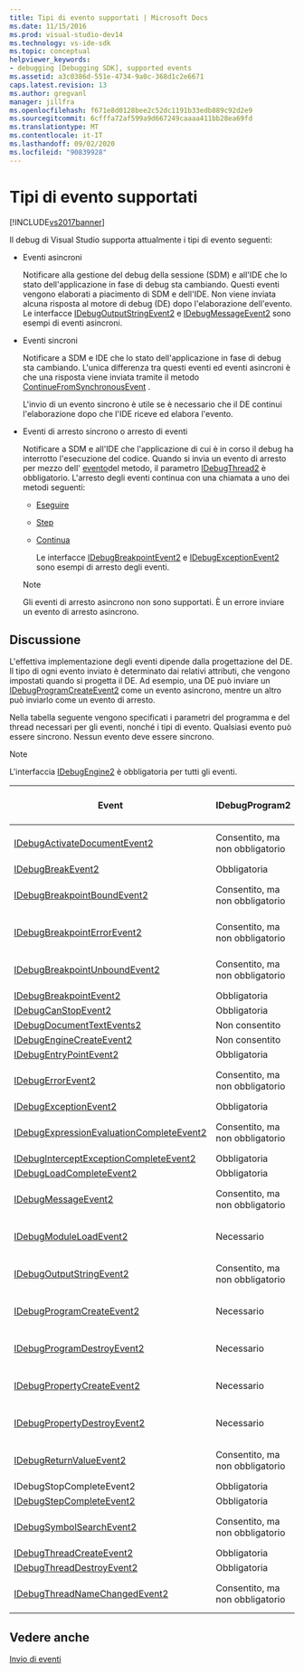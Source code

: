 ```yaml
---
title: Tipi di evento supportati | Microsoft Docs
ms.date: 11/15/2016
ms.prod: visual-studio-dev14
ms.technology: vs-ide-sdk
ms.topic: conceptual
helpviewer_keywords:
- debugging [Debugging SDK], supported events
ms.assetid: a3c0386d-551e-4734-9a0c-368d1c2e6671
caps.latest.revision: 13
ms.author: gregvanl
manager: jillfra
ms.openlocfilehash: f671e8d0128bee2c52dc1191b33edb889c92d2e9
ms.sourcegitcommit: 6cfffa72af599a9d667249caaaa411bb28ea69fd
ms.translationtype: MT
ms.contentlocale: it-IT
ms.lasthandoff: 09/02/2020
ms.locfileid: "90839928"
---
```

# <a name="supported-event-types"></a>Tipi di evento supportati
[!INCLUDE[vs2017banner](../../includes/vs2017banner.md)]

Il debug di Visual Studio supporta attualmente i tipi di evento seguenti:  
  
- Eventi asincroni  
  
   Notificare alla gestione del debug della sessione (SDM) e all'IDE che lo stato dell'applicazione in fase di debug sta cambiando. Questi eventi vengono elaborati a piacimento di SDM e dell'IDE. Non viene inviata alcuna risposta al motore di debug (DE) dopo l'elaborazione dell'evento. Le interfacce [IDebugOutputStringEvent2](../../extensibility/debugger/reference/idebugoutputstringevent2.md) e [IDebugMessageEvent2](../../extensibility/debugger/reference/idebugmessageevent2.md) sono esempi di eventi asincroni.  
  
- Eventi sincroni  
  
   Notificare a SDM e IDE che lo stato dell'applicazione in fase di debug sta cambiando. L'unica differenza tra questi eventi ed eventi asincroni è che una risposta viene inviata tramite il metodo [ContinueFromSynchronousEvent](../../extensibility/debugger/reference/idebugengine2-continuefromsynchronousevent.md) .  
  
   L'invio di un evento sincrono è utile se è necessario che il DE continui l'elaborazione dopo che l'IDE riceve ed elabora l'evento.  
  
- Eventi di arresto sincrono o arresto di eventi  
  
   Notificare a SDM e all'IDE che l'applicazione di cui è in corso il debug ha interrotto l'esecuzione del codice. Quando si invia un evento di arresto per mezzo dell' [evento](../../extensibility/debugger/reference/idebugeventcallback2-event.md)del metodo, il parametro [IDebugThread2](../../extensibility/debugger/reference/idebugthread2.md) è obbligatorio. L'arresto degli eventi continua con una chiamata a uno dei metodi seguenti:  
  
  - [Eseguire](../../extensibility/debugger/reference/idebugprogram2-execute.md)  
  
  - [Step](../../extensibility/debugger/reference/idebugprogram2-step.md)  
  
  - [Continua](../../extensibility/debugger/reference/idebugprogram2-continue.md)  
  
    Le interfacce [IDebugBreakpointEvent2](../../extensibility/debugger/reference/idebugbreakpointevent2.md) e [IDebugExceptionEvent2](../../extensibility/debugger/reference/idebugexceptionevent2.md) sono esempi di arresto degli eventi.  
  
  > [!NOTE]
  > Gli eventi di arresto asincrono non sono supportati. È un errore inviare un evento di arresto asincrono.  
  
## <a name="discussion"></a>Discussione  
 L'effettiva implementazione degli eventi dipende dalla progettazione del DE. Il tipo di ogni evento inviato è determinato dai relativi attributi, che vengono impostati quando si progetta il DE. Ad esempio, una DE può inviare un [IDebugProgramCreateEvent2](../../extensibility/debugger/reference/idebugprogramcreateevent2.md) come un evento asincrono, mentre un altro può inviarlo come un evento di arresto.  
  
 Nella tabella seguente vengono specificati i parametri del programma e del thread necessari per gli eventi, nonché i tipi di evento. Qualsiasi evento può essere sincrono. Nessun evento deve essere sincrono.  
  
> [!NOTE]
> L'interfaccia [IDebugEngine2](../../extensibility/debugger/reference/idebugengine2.md) è obbligatoria per tutti gli eventi.  
  
|Event|IDebugProgram2|IDebugThread2|Arresto di eventi|  
|-----------|--------------------|-------------------|---------------------|  
|[IDebugActivateDocumentEvent2](../../extensibility/debugger/reference/idebugactivatedocumentevent2.md)|Consentito, ma non obbligatorio|Consentito, ma non obbligatorio|No|  
|[IDebugBreakEvent2](../../extensibility/debugger/reference/idebugbreakevent2.md)|Obbligatoria|Obbligatoria|Sì|  
|[IDebugBreakpointBoundEvent2](../../extensibility/debugger/reference/idebugbreakpointboundevent2.md)|Consentito, ma non obbligatorio|Consentito, ma non obbligatorio|No|  
|[IDebugBreakpointErrorEvent2](../../extensibility/debugger/reference/idebugbreakpointerrorevent2.md)|Consentito, ma non obbligatorio|Consentito, ma non obbligatorio|No|  
|[IDebugBreakpointUnboundEvent2](../../extensibility/debugger/reference/idebugbreakpointunboundevent2.md)|Consentito, ma non obbligatorio|Consentito, ma non obbligatorio|No|  
|[IDebugBreakpointEvent2](../../extensibility/debugger/reference/idebugbreakpointevent2.md)|Obbligatoria|Obbligatoria|Sì|  
|[IDebugCanStopEvent2](../../extensibility/debugger/reference/idebugcanstopevent2.md)|Obbligatoria|Obbligatoria|No|  
|[IDebugDocumentTextEvents2](../../extensibility/debugger/reference/idebugdocumenttextevents2.md)|Non consentito|Non consentito|No|  
|[IDebugEngineCreateEvent2](../../extensibility/debugger/reference/idebugenginecreateevent2.md)|Non consentito|Non consentito|No|  
|[IDebugEntryPointEvent2](../../extensibility/debugger/reference/idebugentrypointevent2.md)|Obbligatoria|Obbligatoria|Sì|  
|[IDebugErrorEvent2](../../extensibility/debugger/reference/idebugerrorevent2.md)|Consentito, ma non obbligatorio|Consentito, ma non obbligatorio|Può essere|  
|[IDebugExceptionEvent2](../../extensibility/debugger/reference/idebugexceptionevent2.md)|Obbligatoria|Obbligatoria|Sì|  
|[IDebugExpressionEvaluationCompleteEvent2](../../extensibility/debugger/reference/idebugexpressionevaluationcompleteevent2.md)|Consentito, ma non obbligatorio|Consentito, ma non obbligatorio|Può essere|  
|[IDebugInterceptExceptionCompleteEvent2](../../extensibility/debugger/reference/idebuginterceptexceptioncompleteevent2.md)|Obbligatoria|Obbligatoria|Sì|  
|[IDebugLoadCompleteEvent2](../../extensibility/debugger/reference/idebugloadcompleteevent2.md)|Obbligatoria|Obbligatoria|Sì|  
|[IDebugMessageEvent2](../../extensibility/debugger/reference/idebugmessageevent2.md)|Consentito, ma non obbligatorio|Consentito, ma non obbligatorio|Può essere|  
|[IDebugModuleLoadEvent2](../../extensibility/debugger/reference/idebugmoduleloadevent2.md)|Necessario|Consentito, ma non obbligatorio|No|  
|[IDebugOutputStringEvent2](../../extensibility/debugger/reference/idebugoutputstringevent2.md)|Consentito, ma non obbligatorio|Consentito, ma non obbligatorio|No|  
|[IDebugProgramCreateEvent2](../../extensibility/debugger/reference/idebugprogramcreateevent2.md)|Necessario|Consentito, ma non obbligatorio|No|  
|[IDebugProgramDestroyEvent2](../../extensibility/debugger/reference/idebugprogramdestroyevent2.md)|Necessario|Consentito, ma non obbligatorio|No|  
|[IDebugPropertyCreateEvent2](../../extensibility/debugger/reference/idebugpropertycreateevent2.md)|Necessario|Consentito, ma non obbligatorio|No|  
|[IDebugPropertyDestroyEvent2](../../extensibility/debugger/reference/idebugpropertydestroyevent2.md)|Necessario|Consentito, ma non obbligatorio|No|  
|[IDebugReturnValueEvent2](../../extensibility/debugger/reference/idebugreturnvalueevent2.md)|Consentito, ma non obbligatorio|Consentito, ma non obbligatorio|No|  
|IDebugStopCompleteEvent2|Obbligatoria|Obbligatoria|Sì|  
|[IDebugStepCompleteEvent2](../../extensibility/debugger/reference/idebugstepcompleteevent2.md)|Obbligatoria|Obbligatoria|Sì|  
|[IDebugSymbolSearchEvent2](../../extensibility/debugger/reference/idebugsymbolsearchevent2.md)|Consentito, ma non obbligatorio|Consentito, ma non obbligatorio|No|  
|[IDebugThreadCreateEvent2](../../extensibility/debugger/reference/idebugthreadcreateevent2.md)|Obbligatoria|Obbligatoria|No|  
|[IDebugThreadDestroyEvent2](../../extensibility/debugger/reference/idebugthreaddestroyevent2.md)|Obbligatoria|Obbligatoria|No|  
|[IDebugThreadNameChangedEvent2](../../extensibility/debugger/reference/idebugthreadnamechangedevent2.md)|Consentito, ma non obbligatorio|Consentito, ma non obbligatorio|No|  
  
## <a name="see-also"></a>Vedere anche  
 [Invio di eventi](../../extensibility/debugger/sending-events.md)
